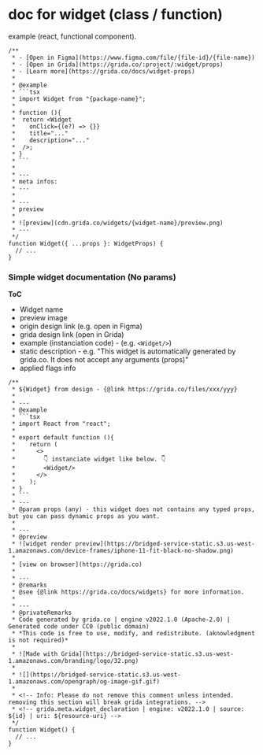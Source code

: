 # doc for widget (class / function)

example (react, functional component).

````tsx
/**
 * - [Open in Figma](https://www.figma.com/file/{file-id}/{file-name})
 * - [Open in Grida](https://grida.co/:project/:widget/props)
 * - [Learn more](https://grida.co/docs/widget-props)
 *
 * @example
 * ```tsx
 * import Widget from "{package-name}";
 *
 * function (){
 *  return <Widget
 *    onClick={(e?) => {}}
 *    title="..."
 *    description="..."
 *  />;
 * }
 * ```
 *
 * ---
 * meta infos:
 * ---
 *
 * ---
 * preview
 *
 * ![preview](cdn.grida.co/widgets/{widget-name}/preview.png)
 * ---
 */
function Widget({ ...props }: WidgetProps) {
  // ...
}
````

### Simple widget documentation (No params)

**ToC**

- Widget name
- preview image
- origin design link (e.g. open in Figma)
- grida design link (open in Grida)
- example (instanciation code) - (e.g. `<Widget/>`)
- static description - e.g. "This widget is automatically generated by grida.co. It does not accept any arguments (props)"
- applied flags info

````tsx
/**
 * ${Widget} from design - {@link https://grida.co/files/xxx/yyy}
 *
 * ---
 * @example
 * ```tsx
 * import React from "react";
 *
 * export default function (){
 *    return (
 *      <>
 *        👇 instanciate widget like below. 👇
 *        <Widget/>
 *      </>
 *    );
 * }
 * ```
 * ---
 * @param props (any) - this widget does not contains any typed props, but you can pass dynamic props as you want.
 *
 * ---
 * @preview
 * ![widget render preview](https://bridged-service-static.s3.us-west-1.amazonaws.com/device-frames/iphone-11-fit-black-no-shadow.png)
 *
 * [view on browser](https://grida.co)
 *
 * ---
 * @remarks
 * @see {@link https://grida.co/docs/widgets} for more information.
 *
 * ---
 * @privateRemarks
 * Code generated by grida.co | engine v2022.1.0 (Apache-2.0) | Generated code under CC0 (public domain)
 * *This code is free to use, modify, and redistribute. (aknowledgment is not required)*
 *
 * ![Made with Grida](https://bridged-service-static.s3.us-west-1.amazonaws.com/branding/logo/32.png)
 *
 * ![](https://bridged-service-static.s3.us-west-1.amazonaws.com/opengraph/og-image-gif.gif)
 *
 * <!-- Info: Please do not remove this comment unless intended. removing this section will break grida integrations. -->
 * <!-- grida.meta.widget_declaration | engine: v2022.1.0 | source: ${id} | uri: ${resource-uri} -->
 */
function Widget() {
  // ...
}
````
